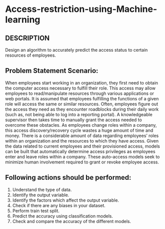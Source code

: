 # Access-restriction-using-Machine-learning

## DESCRIPTION

Design an algorithm to accurately predict the access status to certain resources of employees.

Problem Statement Scenario:
--------------------------
When employees start working in an organization, they first need to obtain the computer access necessary to fulfill their role. This access may allow employees to read/manipulate resources through various applications or web portals.
It is assumed that employees fulfilling the functions of a given role will access the same or similar resources. Often, employees figure out the access they need as they encounter roadblocks during their daily work (such as, not being able to log into a reporting portal). A knowledgeable supervisor then takes time to manually grant the access needed to overcome these obstacles. As employees change roles within a company, this access discovery/recovery cycle wastes a huge amount of time and money.
There is a considerable amount of data regarding employees’ roles within an organization and the resources to which they have access. Given the data related to current employees and their provisioned access, models can be built that automatically determine access privileges as employees enter and leave roles within a company. These auto-access models seek to minimize human involvement required to grant or revoke employee access.

Following actions should be performed:
--------------------------------------
1.  Understand the type of data.
2. Identify the output variable.
3. Identify the factors which affect the output variable.
4. Check if there are any biases in your dataset.
5. Perform train test split.
6. Predict the accuracy using classification models.
7. Check and compare the accuracy of the different models.
